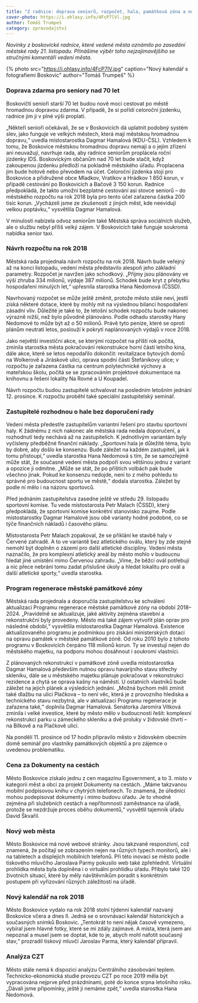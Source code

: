 ```yaml
---
title: "Z radnice: doprava seniorů, rozpočet, hala, památková zóna a nový web"
cover-photo: https://i.ohlasy.info/4FcP7lVl.jpg
author: Tomáš Trumpeš
category: zpravodajství
---
```


*Novinky z boskovické radnice, které vedené města oznámilo po zasedání městské rady 21. listopadu. Přinášíme výběr toho nejzajímavějšího se stručnými komentáři vedení města.*

{% photo src="https://i.ohlasy.info/4FcP7lV.jpg" caption="Nový kalendář s fotografiemi Boskovic" author="Tomáš Trumpeš" %}

### Doprava zdarma pro seniory nad 70 let

Boskovičtí senioři starší 70 let budou nově moci cestovat po městě hromadnou dopravou zdarma. V případě, že si pořídí celoroční jízdenku, radnice jim ji v plné výši proplatí. 

„Někteří senioři očekávali, že se v Boskovicích dá uplatnit podobný systém slev, jako funguje ve velkých městech, která mají městskou hromadnou dopravu,“ uvedla místostarostka Dagmar Hamalová (KDU-ČSL). Vzhledem k tomu, že Boskovice městskou hromadnou dopravu nemají a o jejím zřízení ani neuvažují, navrhuje rada, aby radnice seniorům proplácela roční jízdenky IDS. Boskovickým občanům nad 70 let bude stačit, když zakoupenou jízdenku předloží na pokladně městského úřadu. Proplacena jim bude hotově nebo převodem na účet. Celoroční jízdenka stojí pro Boskovice a přidružené obce Mladkov, Vratíkov a Hrádkov 1 850 korun, v případě cestování po Boskovicích a Bačově 3 150 korun. Radnice předpokládá, že takto umožní bezplatné cestování asi stovce seniorů – do městského rozpočtu na rok 2018 byla pro tento účel zařazena částka 200 tisíc korun. „Vycházeli jsme ze zkušenosti z jiných měst, kde neevidují velkou poptávku,“ vysvětlila Dagmar Hamalová.

V minulosti nabízela odvoz seniorům také Městská správa sociálních služeb, ale o službu nebyl příliš velký zájem. V Boskovicích také funguje soukromá nabídka senior taxi.

### Návrh rozpočtu na rok 2018

Městská rada projednala návrh rozpočtu na rok 2018. Návrh bude veřejný až na konci listopadu, vedení města představilo alespoň jeho základní parametry. Rozpočet je navržen jako schodkový. „Příjmy jsou plánovány ve výši zhruba 334 milionů, výdaje 387 milionů. Schodek bude kryt z přebytku hospodaření minulých let,“ upřesnila starostka Hana Nedomová (ČSSD).

Navrhovaný rozpočet se může ještě změnit, protože město stále neví, jestli získá některé dotace, které by mohly mít na výslednou bilanci hospodaření zásadní vliv. Důležité je také to, že letošní schodek rozpočtu bude nakonec výrazně nižší, než bylo původně plánováno. Podle odhadu starostky Hany Nedomové to může být až o 50 milionů. Právě tyto peníze, které se oproti plánům neutratí letos, poslouží k pokrytí naplánovaných výdajů v roce 2018.

Jako největší investiční akce, se kterými rozpočet na příští rok počítá, zmínila starostka města pokračování rekonstrukce horní části letního kina, dále akce, které se letos nepodařilo dokončit: revitalizace bytových domů na Wolkerově a Jiráskově ulici, oprava spodní části Štefánikovy ulice; v rozpočtu je zařazena částka na centrum polytechnické výchovy a mateřskou školu, počítá se se zpracováním projektové dokumentace na knihovnu a řešení lokality Na Rovné a U Koupadel. 

Návrh rozpočtu budou zastupitelé schvalovat na posledním letošním jednání 12. prosince. K rozpočtu proběhl také speciální zastupitelský seminář.

### Zastupitelé rozhodnou o hale bez doporučení rady

Vedení města předestře zastupitelům variantní řešení pro stavbu sportovní haly. K žádnému z nich nakonec ale městská rada nedala doporučení, a rozhodnutí tedy nechává až na zastupitelích. K jednotlivým variantám byly vyčísleny předběžné finanční náklady. „Sportovní hala je důležité téma, bylo by dobré, aby došlo ke konsenzu. Bude záležet na každém zastupiteli, jak k tomu přistoupí,“ uvedla starostka Hana Nedomová s tím, že se samozřejmě může stát, že současné vedení města podpoří svou většinou jednu z variant a opozice ji odmítne. „Může se stát, že po příštích volbách pak bude všechno jinak. Pokud ke konsenzu nedojde, není to z mého pohledu to správné pro budoucnost sportu ve městě,“ dodala starostka. Záležet by podle ní mělo i na názoru sportovců.

Před jednáním zastupitelstva zasedne ještě ve středu 29. listopadu sportovní komise. Tu vede místostarosta Petr Malach (ČSSD), který předpokládá, že sportovní komise konkrétní stanovisko zaujme. Podle místostarostky Dagmar Hamalové jsou obě varianty hodně podobné, co se týče finančních nákladů i časového plánu.

Místostarosta Petr Malach zopakoval, že se přiklání ke stavbě haly v Červené zahradě. A to ve variantě bez atletického oválu, který by zde stejně nemohl být doplněn o zázemí pro další atletické disciplíny. Vedení města naznačilo, že pro komplexní atletický areál by město mohlo v budoucnu hledat jiné umístění mimo Červenou zahradu. „Víme, že běžci ovál potřebují a nic přece nebrání tomu zadat příslušné úkoly a hledat lokalitu pro ovál a další atletické sporty,“ uvedla starostka.

### Program regenerace městské památkové zóny

Městská rada projednala a doporučila zastupitelstvu ke schválení aktualizaci Programu regenerace městské památkové zóny na období 2018–2024. „Pravidelně se aktualizuje, jaké aktivity zejména stavební a rekonstrukční byly provedeny. Město má také zájem vytvořit plán oprav pro následné období,“ vysvětlila místostarostka Dagmar Hamalová. Existence aktualizovaného programu je podmínkou pro získání ministerských dotací na opravu památek v městské památkové zóně. Od roku 2010 bylo z tohoto programu v Boskovicích čerpáno 118 milionů korun. Ty se investují nejen do městského majetku, na podporu mohou dosáhnout i soukromí vlastníci.

Z plánovaných rekonstrukcí v památkové zóně uvedla místostarostka Dagmar Hamalová především nutnou opravu havarijního stavu střechy skleníku, dále se u městského majetku plánuje pokračovat v rekonstrukci rezidence a chytá se oprava kašny na náměstí. U ostatních vlastníků bude záležet na jejich plánek a výsledcích jednání. „Možná bychom měli zmínit také dlažbu na ulici Plačkova – to není věc, která je z provozního hlediska a technického stavu nezbytná, ale v aktualizaci Programu regenerace je zařazena také,“ doplnila Dagmar Hamalová. Senátorka Jaromíra Vítková zmínila i velké investice, které by město mělo v budoucnosti řešit: komplexní rekonstrukci parku u zámeckého skleníku a dvě proluky v židovské čtvrti – na Bílkově a na Plačkově ulici.

Na pondělí 11. prosince od 17 hodin připravilo město v židovském obecním domě seminář pro vlastníky památkových objektů a pro zájemce o uvedenou problematiku. 

### Cena za Dokumenty na cestách

Město Boskovice získalo jednu z cen magazínu Egovernment, a to 3. místo v kategorii měst a obcí za projekt Dokumenty na cestách. „Máme takzvanou mobilní podpisovou knihu v chytrých telefonech. To znamená, že úředníci mohou podepisovat dokumenty i mimo budovu úřadu. Je to vhodné zejména při služebních cestách a nepřítomnosti zaměstnance na úřadě, protože se nezdržuje proces oběhu dokumentů,“ vysvětlil tajemník úřadu David Škvařil.

### Nový web města

Město Boskovice má nové webové stránky. Jsou takzvaně responzivní, což znamená, že počítají se zobrazením nejen na různých typech monitorů, ale i na tabletech a displejích mobilních telefonů. Při této inovaci se město podle tiskového mluvčího Jaroslava Parmy pokusilo web také zpřehlednit. 
Virtuální prohlídka města byla doplněna i o virtuální prohlídku úřadu. Přibylo také 120 životních situací, které by měly návštěvníkům poradit s konkrétním postupem při vyřizování různých záležitostí na úřadě. 

### Nový kalendář na rok 2018

Město Boskovice vydalo na rok 2018 stolní týdenní kalendář nazvaný Boskovice včera a dnes II. Jedná se o srovnávací kalendář historických a současných snímků Boskovic. „Tentokrát to není nějak časově vymezeno, vybíral jsem hlavně fotky, které se mi zdály zajímavé. A místa, která jsem ani nepoznal a musel jsem se doptat, kde to je, abych mohl nafotit současný stav,“ prozradil tiskový mluvčí Jaroslav Parma, který kalendář připravil. 

### Analýza CZT

Město stále nemá k dispozici analýzu Centrálního zásobování teplem. Technicko-ekonomická studie provozu CZT po roce 2019 měla být vypracována nejprve před prázdninami, poté do konce srpna letošního roku. „Dávali jsme připomínky, ještě ji nemáme zpět,“ uvedla starostka Hana Nedomová.

